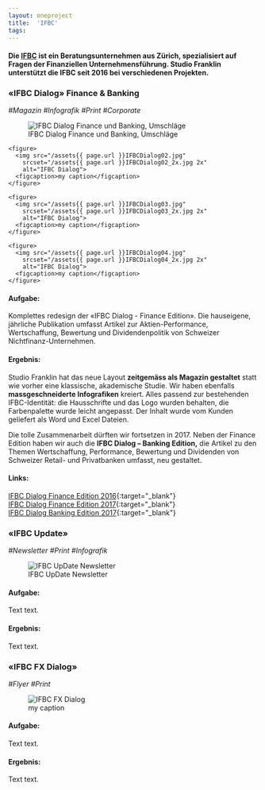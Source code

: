 ```yaml
---
layout: oneproject
title:  'IFBC'
tags:   
---
```


#### Die [IFBC](http://www.ifbc.ch) ist ein Beratungsunternehmen aus Zürich, spezialisiert auf Fragen der Finanziellen Unternehmensführung. Studio Franklin unterstützt die IFBC seit 2016 bei verschiedenen Projekten.

### &laquo;IFBC Dialog&raquo; Finance & Banking
*#Magazin* *#Infografik* *#Print* *#Corporate*

<aside>
    <figure>
      <img src="/assets{{ page.url }}IFBCDialog00.jpg"
        srcset="/assets{{ page.url }}IFBCDialog00_2x.jpg 2x"
        alt="IFBC Dialog Finance und Banking, Umschläge">
      <figcaption>IFBC Dialog Finance und Banking, Umschläge</figcaption>
    </figure>

    <figure>
      <img src="/assets{{ page.url }}IFBCDialog02.jpg"
        srcset="/assets{{ page.url }}IFBCDialog02_2x.jpg 2x"
        alt="IFBC Dialog">
      <figcaption>my caption</figcaption>
    </figure>

    <figure>
      <img src="/assets{{ page.url }}IFBCDialog03.jpg"
        srcset="/assets{{ page.url }}IFBCDialog03_2x.jpg 2x"
        alt="IFBC Dialog">
      <figcaption>my caption</figcaption>
    </figure>

    <figure>
      <img src="/assets{{ page.url }}IFBCDialog04.jpg"
        srcset="/assets{{ page.url }}IFBCDialog04_2x.jpg 2x"
        alt="IFBC Dialog">
      <figcaption>my caption</figcaption>
    </figure>
</aside>

#### Aufgabe:
Komplettes redesign der «IFBC Dialog - Finance Edition». Die hauseigene, jährliche Publikation umfasst Artikel zur Aktien-Performance, Wertschaffung, Bewertung und Dividendenpolitik von Schweizer Nichtfinanz-Unternehmen.

#### Ergebnis:
Studio Franklin hat das neue Layout **zeitgemäss als Magazin gestaltet** statt wie vorher eine klassische, akademische Studie. Wir haben ebenfalls **massgeschneiderte Infografiken** kreiert. Alles passend zur bestehenden IFBC-Identität: die Hausschrifte und das Logo wurden behalten, die Farbenpalette wurde leicht angepasst. Der Inhalt wurde vom Kunden geliefert als Word und Excel Dateien.

Die tolle Zusammenarbeit dürften wir fortsetzen in 2017. Neben der Finance Edition haben wir auch die **IFBC Dialog – Banking Edition,** die Artikel zu den Themen Wertschaffung, Performance, Bewertung und Dividenden von Schweizer Retail- und Privatbanken umfasst, neu gestaltet.

#### Links:
[IFBC Dialog Finance Edition 2016](http://www.ifbc.ch/tl_files/content/file/publikationen/Dialog/Finance/2016/IFBC_Finance_Dialog_2016.pdf){:target="_blank"} <br>
[IFBC Dialog Finance Edition 2017](http://www.ifbc.ch/tl_files/content/file/publikationen/Dialog/Finance/2017/IFBC_Finance_Dialog_2017.pdf){:target="_blank"}<br>
[IFBC Dialog Banking Edition 2017](http://www.ifbc.ch/tl_files/content/file/publikationen/Dialog/Banking/2017/IFBC_Banking_Dialog_2017.pdf){:target="_blank"}

### «IFBC Update»
*#Newsletter* *#Print* *#Infografik*

<aside>
    <figure>
      <img src="/assets{{ page.url }}IFBCUpDate.jpg"
        srcset="/assets{{ page.url }}IFBCUpDate_2x.jpg 2x"
        alt="IFBC UpDate Newsletter">
      <figcaption>IFBC UpDate Newsletter</figcaption>
    </figure>
</aside>

#### Aufgabe:
Text text.

#### Ergebnis:
Text text.

### &laquo;IFBC FX Dialog&raquo;
*#Flyer* *#Print*

<aside>
    <figure>
      <img src="/assets{{ page.url }}IFBCFX.jpg"
        srcset="/assets{{ page.url }}IFBCFX_2x.jpg 2x"
        alt="IFBC FX Dialog">
      <figcaption>my caption</figcaption>
    </figure>
</aside>

#### Aufgabe:
Text text.

#### Ergebnis:
Text text.
